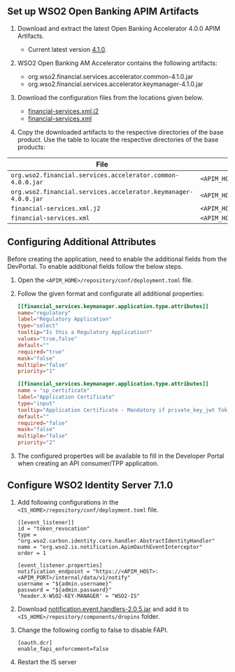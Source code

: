## Set up WSO2 Open Banking APIM Artifacts

1. Download and extract the latest Open Banking Accelerator 4.0.0 APIM Artifacts. 

    - Current latest version [4.1.0](https://github.com/wso2/financial-services-accelerator/releases/tag/v4.1.0).
              
2. WSO2 Open Banking AM Accelerator contains the following artifacts: 
   
    - org.wso2.financial.services.accelerator.common-4.1.0.jar
    - org.wso2.financial.services.accelerator.keymanager-4.1.0.jar

3. Download the configuration files from the locations given below.

    - [financial-services.xml.j2](https://github.com/wso2/financial-services-accelerator/blob/main/financial-services-accelerator/accelerators/fs-apim/carbon-home/repository/resources/conf/templates/repository/conf/financial-services.xml.j2)
    - [financial-services.xml](https://github.com/wso2/financial-services-accelerator/blob/main/financial-services-accelerator/accelerators/fs-apim/carbon-home/repository/conf/financial-services.xml)

4. Copy the downloaded artifacts to the respective directories of the base product. Use the table to locate the respective directories of the base products:

| File                                                           | Directory location to place the artifact                          |
|----------------------------------------------------------------|-----------------------------------------------------------------  |
| `org.wso2.financial.services.accelerator.common-4.0.0.jar`     | `<APIM_HOME>/repository/components/dropins`                       |
| `org.wso2.financial.services.accelerator.keymanager-4.0.0.jar` | `<APIM_HOME>/repository/components/dropins`                       |
| `financial-services.xml.j2`                                    | `<APIM_HOME>/repository/resources/conf/templates/repository/conf` |
| `financial-services.xml`                                       | `<APIM_HOME>/repository/conf`       |

## Configuring Additional Attributes

Before creating the application, need to enable the additional fields from the DevPortal. To enable additional fields follow the below steps.
 
1. Open the `<APIM_HOME>/repository/conf/deployment.toml` file.
2. Follow the given format and configurate all additional properties:
    
    ``` toml
    [[financial_services.keymanager.application.type.attributes]]
    name="regulatory"
    label="Regulatory Application"
    type="select"
    tooltip="Is this a Regulatory Application?"
    values="true,false"
    default=""
    required="true"
    mask="false"
    multiple="false"
    priority="1"

    [[financial_services.keymanager.application.type.attributes]]
    name = "sp_certificate"
    label="Application Certificate"
    type="input"
    tooltip="Application Certificate - Mandatory if private_key_jwt Token method is selected"
    default=""
    required="false"
    mask="false"
    multiple="false"
    priority="2"
    ```

3. The configured properties will be available to fill in the Developer Portal when creating an API consumer/TPP application.

## Configure WSO2 Identity Server 7.1.0

1. Add following configurations in the `<IS_HOME>/repository/conf/deployment.toml` file.

    ```
    [[event_listener]]
    id = "token_revocation"
    type = "org.wso2.carbon.identity.core.handler.AbstractIdentityHandler"
    name = "org.wso2.is.notification.ApimOauthEventInterceptor"
    order = 1

    [event_listener.properties]
    notification_endpoint = "https://<APIM_HOST>:<APIM_PORT>/internal/data/v1/notify"
    username = "${admin.username}"
    password = "${admin.password}"
    'header.X-WSO2-KEY-MANAGER' = "WSO2-IS"
    ```

2. Download [notification.event.handlers-2.0.5.jar](https://maven.wso2.org/nexus/content/repositories/releases/org/wso2/km/ext/wso2is/wso2is.notification.event.handlers/2.0.5/wso2is.notification.event.handlers-2.0.5.jar) and add it to `<IS_HOME>/repository/components/dropins` folder.

3. Change the following config to false to disable FAPI.
    ```
    [oauth.dcr]
    enable_fapi_enforcement=false
    ```

4. Restart the IS server